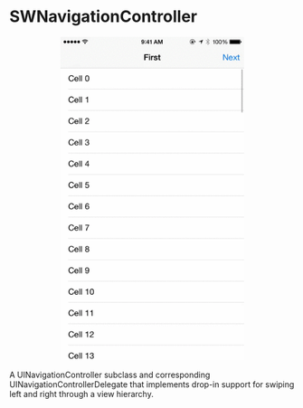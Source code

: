 SWNavigationController
======================

<p align="center"><img src="DemoAssets/SWScreenRecord.gif" height="572" width="325"/> </p>

A UINavigationController subclass and corresponding UINavigationControllerDelegate that implements drop-in support for swiping left and right through a view hierarchy.
